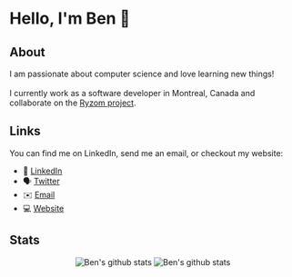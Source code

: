 # Hello, I'm Ben 👋

## About
I am passionate about computer science and love learning new things! <br><br>I currently work as a software developer in Montreal, Canada and collaborate on the [Ryzom project](https://gitlab.com/ryzom). 
 
 ## Links
You can find me on LinkedIn, send me an email, or checkout my website:
* 👔 [LinkedIn](https://www.linkedin.com/in/benjamin-saine)
* 🗣 [Twitter](https://twitter.com/bensaine_)
* ✉️ [Email](mailto:bensaine09@gmail.com)
* 💻 [Website](https://bensaine.com)

## Stats
<div align="center">
  <img align="top" src="https://github-readme-stats.vercel.app/api?username=bensaine&count_private=true&theme=github_dark&show_icons=true" alt="Ben's github stats" style="max-width:100%;">
<img align="top" src="https://github-readme-stats.vercel.app/api/top-langs/?username=bensaine&layout=compact&theme=github_dark" alt="Ben's github stats" style="max-width:100%;">
 </div>
